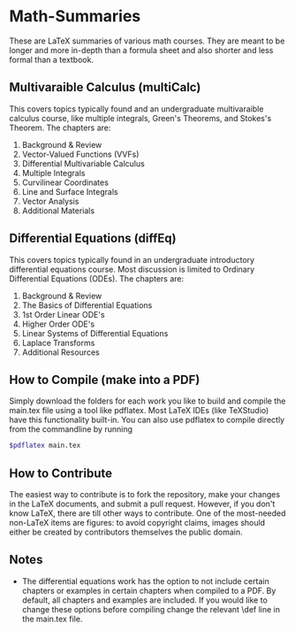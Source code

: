 # Math-Summaries
These are LaTeX summaries of various math courses. They are meant to be longer and more in-depth than a formula sheet and also shorter and less formal than a textbook.

## Multivaraible Calculus (multiCalc)
This covers topics typically found and an undergraduate multivaraible calculus course, like multiple integrals, Green's Theorems, and Stokes's Theorem.
The chapters are:
1. Background & Review
2. Vector-Valued Functions (VVFs)
3. Differential Multivariable Calculus
4. Multiple Integrals
5. Curvilinear Coordinates
6. Line and Surface Integrals
7. Vector Analysis
8. Additional Materials

## Differential Equations (diffEq)
This covers topics typically found in an undergraduate introductory differential equations course. Most discussion is limited to Ordinary Differential Equations (ODEs).
The chapters are:
1. Background & Review
2. The Basics of Differential Equations
3. 1st Order Linear ODE's
4. Higher Order ODE's
5. Linear Systems of Differential Equations
6. Laplace Transforms
7. Additional Resources

## How to Compile (make into a PDF)
Simply download the folders for each work you like to build and compile the main.tex file using a tool like pdflatex. Most LaTeX IDEs (like TeXStudio) have this functionality built-in. You can also use pdflatex to compile directly from the commandline by running 
```bash
$pdflatex main.tex
```

## How to Contribute
The easiest way to contribute is to fork the repository, make your changes in the LaTeX documents, and submit a pull request. However, if you don't know LaTeX, there are till other ways to contribute. One of the most-needed non-LaTeX items are figures: to avoid copyright claims, images should either be created by contributors themselves the public domain.

## Notes
* The differential equations work has the option to not include certain chapters or examples in certain chapters when compiled to a PDF. By default, all chapters and examples are included. If you would like to change these options before compiling change the relevant \\def line in the main.tex file.
